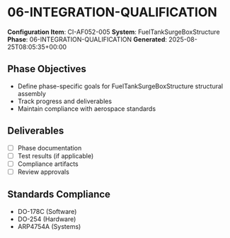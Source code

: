 # 06-INTEGRATION-QUALIFICATION

**Configuration Item**: CI-AF052-005
**System**: FuelTankSurgeBoxStructure
**Phase**: 06-INTEGRATION-QUALIFICATION
**Generated**: 2025-08-25T08:05:35+00:00

## Phase Objectives
- Define phase-specific goals for FuelTankSurgeBoxStructure structural assembly
- Track progress and deliverables
- Maintain compliance with aerospace standards

## Deliverables
- [ ] Phase documentation
- [ ] Test results (if applicable)
- [ ] Compliance artifacts
- [ ] Review approvals

## Standards Compliance
- DO-178C (Software)
- DO-254 (Hardware)
- ARP4754A (Systems)

